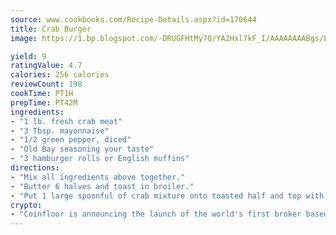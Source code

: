 ```yaml
---
source: www.cookbooks.com/Recipe-Details.aspx?id=170644
title: Crab Burger
image: https://1.bp.blogspot.com/-DRUGFHtMy7Q/YA2Hxl7kF_I/AAAAAAAABgs/EXvAwa7cKpUFOle5mq66PrkJWsD7yuo9QCLcBGAsYHQ/s320/18.png

yield: 9
ratingValue: 4.7
calories: 256 calories
reviewCount: 198
cookTime: PT1H
prepTime: PT42M
ingredients:
- "1 lb. fresh crab meat"
- "3 Tbsp. mayonnaise"
- "1/2 green pepper, diced"
- "Old Bay seasoning your taste"
- "3 hamburger rolls or English muffins"
directions:
- "Mix all ingredients above together."
- "Butter 6 halves and toast in broiler."
- "Put 1 large spoonful of crab mixture onto toasted half and top with slice of cheese."
crypto:
- "Coinfloor is announcing the launch of the world's first broker based bitcoin marketplace."
---
```

